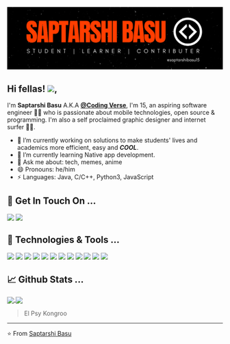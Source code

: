 <img src="./profile-banner.png">

## Hi fellas! <img src="https://raw.githubusercontent.com/MartinHeinz/MartinHeinz/master/wave.gif" width="30px">, 

I'm **Saptarshi Basu** A.K.A **[@Coding Verse](https://www.instagram.com/codingverse/)**, I'm 15, an aspiring software engineer 👨‍💻 who is passionate about mobile technologies, open source & programming. I'm also a self proclaimed graphic designer and internet surfer 
🏄‍♂️. 

- 🔭 I’m currently working on solutions to make students' lives and academics more efficient, easy and ***COOL***.
- 🌱 I’m currently learning Native app development.
- 💬 Ask me about: tech, memes, anime
- 😄 Pronouns: he/him
- ⚡ Languages: Java, C/C++, Python3, JavaScript

## 🏓 Get In Touch On ...
[![](https://img.shields.io/badge/@codingverse-informational?style=flat&logo=instagram&logoColor=white&color=8134af)](https://www.instagram.com/codingverse/)
[![](https://img.shields.io/badge/@saptarshibasu15-informational?style=flat&logo=github&logoColor=white&color=black)](https://github.com/saptarshibasu15)

## 🔧 Technologies & Tools ...

![](https://img.shields.io/badge/OS-Windows-informational?style=flat&logo=Windows&logoColor=white&color=6e33ba)
![](https://img.shields.io/badge/Editor-VSCode-informational?style=flat&logo=visual-studio-code&logoColor=white&color=6e33ba)
![](https://img.shields.io/badge/Code-JavaScript-informational?style=flat&logo=javascript&logoColor=white&color=6e33ba)
![](https://img.shields.io/badge/Code-React-informational?style=flat&logo=react&logoColor=white&color=6e33ba)
![](https://img.shields.io/badge/Code-Express-informational?style=flat&logo=javascript&logoColor=white&color=6e33ba)
![](https://img.shields.io/badge/Code-Next-informational?style=flat&logo=next.js&logoColor=white&color=6e33ba)
![](https://img.shields.io/badge/Code-Java-informational?style=flat&logo=java&logoColor=white&color=6e33ba)
![](https://img.shields.io/badge/Code-Python-informational?style=flat&logo=python&logoColor=white&color=6e33ba)
![](https://img.shields.io/badge/Code-C/C++-informational?style=flat&logo=c&logoColor=white&color=6e33ba)
![](https://img.shields.io/badge/Code-TypeScript-informational?style=flat&logo=typescript&logoColor=white&color=6e33ba)
![](https://img.shields.io/badge/Cloud-Vercel-informational?style=flat&logo=vercel&logoColor=white&color=6e33ba)
![](https://img.shields.io/badge/Database-MongoDB-informational?style=flat&logo=mongodb&logoColor=white&color=6e33ba)

## 📈 Github Stats ... 

<a href="https://github.com/saptarshibasu15">
  <img align="center" src="https://github-readme-stats.vercel.app/api/top-langs/?username=saptarshibasu15&hide=css,html&title_color=ffffff&text_color=c9cacc&icon_color=ce3691&bg_color=1d1f21" />
</a>
<a href="https://github.com/saptarshibasu15">
  <img align="center" src="https://github-readme-stats.vercel.app/api?username=saptarshibasu15&show_icons=true&line_height=27&count_private=true&title_color=ffffff&text_color=c9cacc&icon_color=ce3691&bg_color=1d1f21"/>
</a>

> El Psy Kongroo


---
⭐️ From [Saptarshi Basu](https://github.com/saptarshibasu15)
